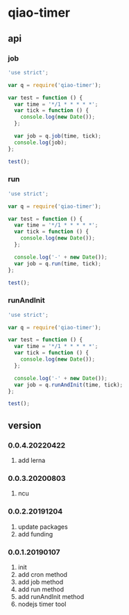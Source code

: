 # qiao-timer

## api

### job

```javascript
'use strict';

var q = require('qiao-timer');

var test = function () {
  var time = '*/1 * * * * *';
  var tick = function () {
    console.log(new Date());
  };

  var job = q.job(time, tick);
  console.log(job);
};

test();
```

### run

```javascript
'use strict';

var q = require('qiao-timer');

var test = function () {
  var time = '*/1 * * * * *';
  var tick = function () {
    console.log(new Date());
  };

  console.log('-' + new Date());
  var job = q.run(time, tick);
};

test();
```

### runAndInit

```javascript
'use strict';

var q = require('qiao-timer');

var test = function () {
  var time = '*/1 * * * * *';
  var tick = function () {
    console.log(new Date());
  };

  console.log('-' + new Date());
  var job = q.runAndInit(time, tick);
};

test();
```

## version

### 0.0.4.20220422

1. add lerna

### 0.0.3.20200803

1. ncu

### 0.0.2.20191204

1. update packages
2. add funding

### 0.0.1.20190107

1. init
2. add cron method
3. add job method
4. add run method
5. add runAndInit method
6. nodejs timer tool
